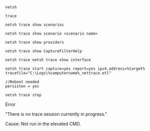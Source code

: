 ```
netsh 

trace

netsh trace show scenarios

netsh trace show scenario <scenario name>

netsh trace show providers

netsh trace show CaptureFilterHelp

netsh trace netsh trace show interface

netsh trace start capture=yes report=yes ipv4.address=%target% tracefile="C:\Logs\%computername%_nettrace.etl"

//Reboot needed
persisten = yes

netsh trace stop
```



Error

"There is no trace session currently in progress."

Cause: Not run in the elevated CMD.



